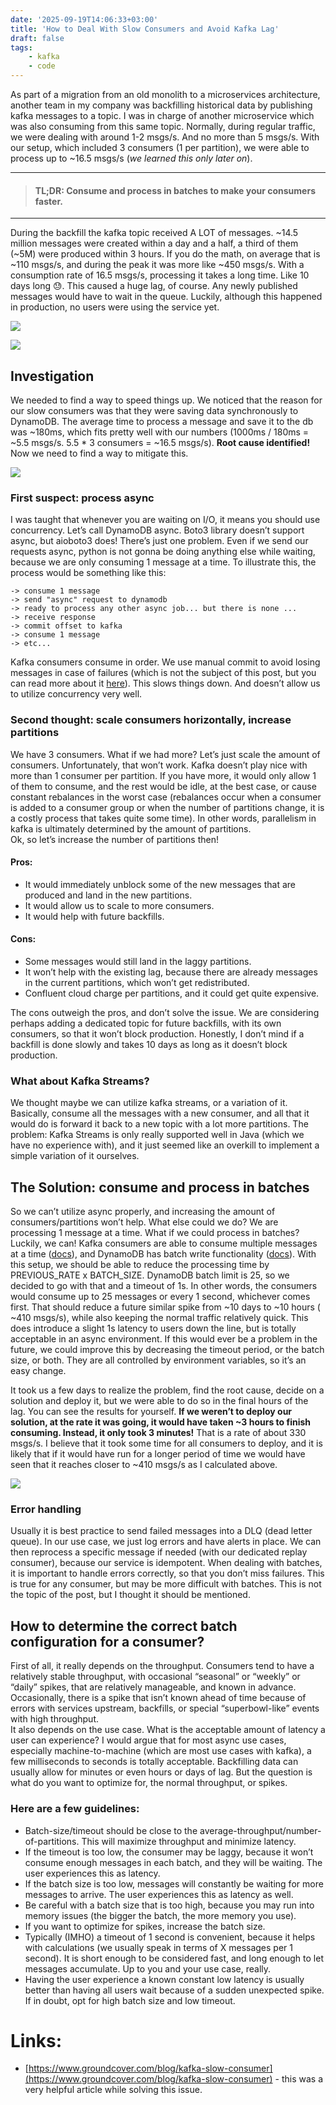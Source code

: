 ```yaml
---
date: '2025-09-19T14:06:33+03:00'
title: 'How to Deal With Slow Consumers and Avoid Kafka Lag'
draft: false
tags:
    - kafka
    - code
---
```

As part of a migration from an old monolith to a microservices architecture, another team in my company was backfilling historical data by publishing kafka messages to a topic. I was in charge of another microservice which was also consuming from this same topic. Normally, during regular traffic, we were dealing with around 1-2 msgs/s. And no more than 5 msgs/s. With our setup, which included 3 consumers (1 per partition), we were able to process up to \~16.5 msgs/s (*we learned this only later on*).

<!--more-->

---
> #### TL;DR: Consume and process in batches to make your consumers faster.
---

During the backfill the kafka topic received A LOT of messages. \~14.5 million messages were created within a day and a half, a third of them (\~5M) were produced within 3 hours. If you do the math, on average that is \~110 msgs/s, and during the peak it was more like \~450 msgs/s. With a consumption rate of 16.5 msgs/s, processing it takes a long time. Like 10 days long 😓. This caused a huge lag, of course. Any newly published messages would have to wait in the queue. Luckily, although this happened in production, no users were using the service yet.

![](/how-to-deal-with-slow-consumers/1.png)

![](/how-to-deal-with-slow-consumers/2.png)

## Investigation

We needed to find a way to speed things up. We noticed that the reason for our slow consumers was that they were saving data synchronously to DynamoDB. The average time to process a message and save it to the db was \~180ms, which fits pretty well with our numbers (1000ms / 180ms \= \~5.5 msgs/s. 5.5 \* 3 consumers \= \~16.5 msgs/s). **Root cause identified\!** Now we need to find a way to mitigate this.

![](/how-to-deal-with-slow-consumers/3.png)

### First suspect: process async

I was taught that whenever you are waiting on I/O, it means you should use concurrency. Let’s call DynamoDB async. Boto3 library doesn’t support async, but aioboto3 does\! There’s just one problem. Even if we send our requests async, python is not gonna be doing anything else while waiting, because we are only consuming 1 message at a time. To illustrate this, the process would be something like this:

```
-> consume 1 message
-> send "async" request to dynamodb
-> ready to process any other async job... but there is none ...
-> receive response
-> commit offset to kafka
-> consume 1 message
-> etc...
```

Kafka consumers consume in order. We use manual commit to avoid losing messages in case of failures (which is not the subject of this post, but you can read more about it [here](https://medium.com/@rramiz.rraza/kafka-programming-different-ways-to-commit-offsets-7bcd179b225a#:~:text=Caution%20with%20auto%20commit)). This slows things down. And doesn’t allow us to utilize concurrency very well.

### Second thought: scale consumers horizontally, increase partitions

We have 3 consumers. What if we had more? Let’s just scale the amount of consumers. Unfortunately, that won’t work. Kafka doesn’t play nice with more than 1 consumer per partition. If you have more, it would only allow 1 of them to consume, and the rest would be idle, at the best case, or cause constant rebalances in the worst case (rebalances occur when a consumer is added to a consumer group or when the number of partitions change, it is a costly process that takes quite some time). In other words, parallelism in kafka is ultimately determined by the amount of partitions.  
Ok, so let’s increase the number of partitions then\!

#### Pros:

- It would immediately unblock some of the new messages that are produced and land in the new partitions.  
- It would allow us to scale to more consumers.  
- It would help with future backfills.

#### Cons:

- Some messages would still land in the laggy partitions.  
- It won’t help with the existing lag, because there are already messages in the current partitions, which won’t get redistributed.  
- Confluent cloud charge per partitions, and it could get quite expensive.

The cons outweigh the pros, and don’t solve the issue. We are considering perhaps adding a dedicated topic for future backfills, with its own consumers, so that it won’t block production. Honestly, I don’t mind if a backfill is done slowly and takes 10 days as long as it doesn’t block production.

### What about Kafka Streams?

We thought maybe we can utilize kafka streams, or a variation of it. Basically, consume all the messages with a new consumer, and all that it would do is forward it back to a new topic with a lot more partitions. The problem: Kafka Streams is only really supported well in Java (which we have no experience with), and it just seemed like an overkill to implement a simple variation of it ourselves.

## The Solution: consume and process in batches

So we can’t utilize async properly, and increasing the amount of consumers/partitions won’t help. What else could we do? We are processing 1 message at a time. What if we could process in batches? Luckily, we can\! Kafka consumers are able to consume multiple messages at a time ([docs](https://docs.confluent.io/platform/current/clients/confluent-kafka-python/html/index.html#confluent_kafka.Consumer.consume)), and DynamoDB has batch write functionality ([docs](https://docs.aws.amazon.com/amazondynamodb/latest/APIReference/API_BatchWriteItem.html)). With this setup, we should be able to reduce the processing time by PREVIOUS\_RATE x BATCH\_SIZE. DynamoDB batch limit is 25, so we decided to go with that and a timeout of 1s. In other words, the consumers would consume up to 25 messages or every 1 second, whichever comes first. That should reduce a future similar spike from \~10 days to \~10 hours ( \~410 msgs/s), while also keeping the normal traffic relatively quick. This does introduce a slight 1s latency to users down the line, but is totally acceptable in an async environment. If this would ever be a problem in the future, we could improve this by decreasing the timeout period, or the batch size, or both. They are all controlled by environment variables, so it’s an easy change.

It took us a few days to realize the problem, find the root cause, decide on a solution and deploy it, but we were able to do so in the final hours of the lag. You can see the results for yourself. **If we weren’t to deploy our solution, at the rate it was going, it would have taken \~3 hours to finish consuming. Instead, it only took 3 minutes\!** That is a rate of about 330 msgs/s. I believe that it took some time for all consumers to deploy, and it is likely that if it would have run for a longer period of time we would have seen that it reaches closer to \~410 msgs/s as I calculated above.

![](/how-to-deal-with-slow-consumers/4.png)

### Error handling

Usually it is best practice to send failed messages into a DLQ (dead letter queue). In our use case, we just log errors and have alerts in place. We can then reprocess a specific message if needed (with our dedicated replay consumer), because our service is idempotent. When dealing with batches, it is important to handle errors correctly, so that you don’t miss failures. This is true for any consumer, but may be more difficult with batches. This is not the topic of the post, but I thought it should be mentioned.

## How to determine the correct batch configuration for a consumer?

First of all, it really depends on the throughput. Consumers tend to have a relatively stable throughput, with occasional “seasonal” or “weekly” or “daily” spikes, that are relatively manageable, and known in advance. Occasionally, there is a spike that isn’t known ahead of time because of errors with services upstream, backfills, or special “superbowl-like” events with high throughput.  
It also depends on the use case. What is the acceptable amount of latency a user can experience? I would argue that for most async use cases, especially machine-to-machine (which are most use cases with kafka), a few milliseconds to seconds is totally acceptable. Backfilling data can usually allow for minutes or even hours or days of lag. But the question is what do you want to optimize for, the normal throughput, or spikes.

### Here are a few guidelines:

* Batch-size/timeout should be close to the average-throughput/number-of-partitions. This will maximize throughput and minimize latency.  
* If the timeout is too low, the consumer may be laggy, because it won’t consume enough messages in each batch, and they will be waiting. The user experiences this as latency.  
* If the batch size is too low, messages will constantly be waiting for more messages to arrive. The user experiences this as latency as well.  
* Be careful with a batch size that is too high, because you may run into memory issues (the bigger the batch, the more memory you use).  
* If you want to optimize for spikes, increase the batch size.  
* Typically (IMHO) a timeout of 1 second is convenient, because it helps with calculations (we usually speak in terms of X messages per 1 second). It is short enough to be considered fast, and long enough to let messages accumulate. Up to you and your use case, really.  
* Having the user experience a known constant low latency is usually better than having all users wait because of a sudden unexpected spike. If in doubt, opt for high batch size and low timeout.

# Links:

- [https://www.groundcover.com/blog/kafka-slow-consumer](https://www.groundcover.com/blog/kafka-slow-consumer) \- this was a very helpful article while solving this issue.